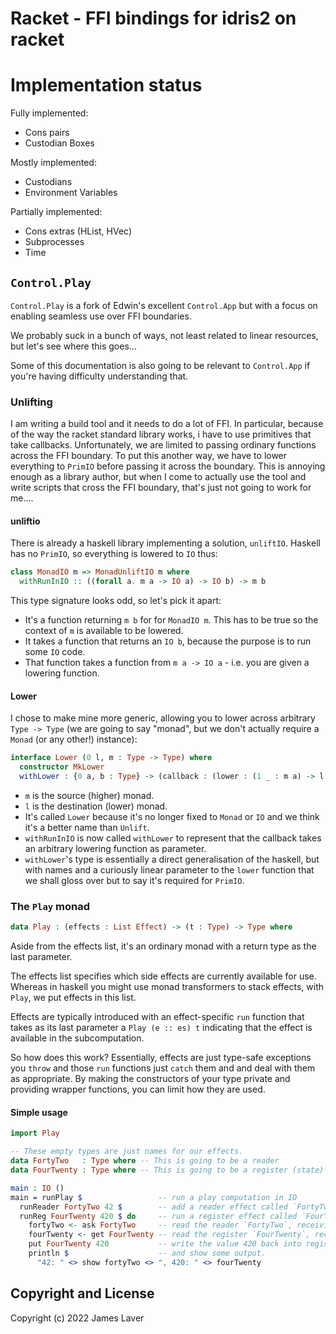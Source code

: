 # Racket - FFI bindings for idris2 on racket

# Implementation status

Fully implemented:

* Cons pairs
* Custodian Boxes

Mostly implemented:

* Custodians
* Environment Variables

Partially implemented:

* Cons extras (HList, HVec)
* Subprocesses
* Time

## `Control.Play`

`Control.Play` is a fork of Edwin's excellent `Control.App` but with a focus on enabling seamless
use over FFI boundaries.

We probably suck in a bunch of ways, not least related to linear resources, but let's see where this
goes...

Some of this documentation is also going to be relevant to `Control.App` if you're having difficulty
understanding that.

### Unlifting

I am writing a build tool and it needs to do a lot of FFI. In particular, because of the way the
racket standard library works, i have to use primitives that take callbacks. Unfortunately, we are
limited to passing ordinary functions across the FFI boundary. To put this another way, we have to
lower everything to `PrimIO` before passing it across the boundary. This is annoying enough as a
library author, but when I come to actually use the tool and write scripts that cross the FFI
boundary, that's just not going to work for me....

#### unliftio

There is already a haskell library implementing a solution, `unliftIO`. Haskell has no `PrimIO`, so
everything is lowered to `IO` thus:

```haskell
class MonadIO m => MonadUnliftIO m where
  withRunInIO :: ((forall a. m a -> IO a) -> IO b) -> m b
```

This type signature looks odd, so let's pick it apart:

* It's a function returning `m b` for for `MonadIO m`. This has to be true so the context of `m` is
  available to be lowered.
* It takes a function that returns an `IO b`, because the purpose is to run some `IO` code.
* That function takes a function from `m a -> IO a` - i.e. you are given a lowering function.

#### Lower

I chose to make mine more generic, allowing you to lower across arbitrary `Type -> Type` (we are
going to say "monad", but we don't actually require a `Monad` (or any other!) instance):

```idris
interface Lower (0 l, m : Type -> Type) where
  constructor MkLower
  withLower : {0 a, b : Type} -> (callback : (lower : (1 _ : m a) -> l a) -> l b) -> m b
```

* `m` is the source (higher) monad.
* `l` is the destination (lower) monad.
* It's called `Lower` because it's no longer fixed to `Monad` or `IO` and we think it's a better
  name than `Unlift`.
* `withRunInIO` is now called `withLower` to represent that the callback takes an arbitrary lowering
  function as parameter.
* `withLower`'s type is essentially a direct generalisation of the haskell, but with names and a
  curiously linear parameter to the `lower` function that we shall gloss over but to say it's
  required for `PrimIO`.

### The `Play` monad

```idris
data Play : (effects : List Effect) -> (t : Type) -> Type where
```

Aside from the effects list, it's an ordinary monad with a return type as the last parameter.

The effects list specifies which side effects are currently available for use. Whereas in haskell
you might use monad transformers to stack effects, with `Play`, we put effects in this list.

Effects are typically introduced with an effect-specific `run` function that takes as its last
parameter a `Play (e :: es) t` indicating that the effect is available in the subcomputation.

So how does this work? Essentially, effects are just type-safe exceptions you `throw` and those
`run` functions just `catch` them and and deal with them as appropriate. By making the constructors
of your type private and providing wrapper functions, you can limit how they are used.

#### Simple usage

```idris
import Play

-- These empty types are just names for our effects.
data FortyTwo   : Type where -- This is going to be a reader
data FourTwenty : Type where -- This is going to be a register (state)

main : IO ()
main = runPlay $                 -- run a play computation in IO
  runReader FortyTwo 42 $        -- add a reader effect called `FortyTwo` with the value `42`
  runReg FourTwenty 420 $ do     -- run a register effect called `FourTwenty` with the value `420`
    fortyTwo <- ask FortyTwo     -- read the reader `FortyTwo`, receiving 42
    fourTwenty <- get FourTwenty -- read the register `FourTwenty`, receiving 420
    put FourTwenty 420           -- write the value 420 back into register `FourTwenty`
    println $                    -- and show some output.
      "42: " <> show fortyTwo <> ", 420: " <> fourTwenty 
```

## Copyright and License

Copyright (c) 2022 James Laver

